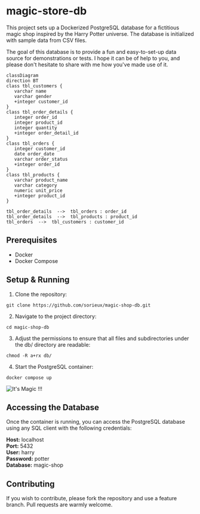 # magic-store-db

This project sets up a Dockerized PostgreSQL database for a fictitious magic shop inspired by the Harry Potter universe. The database is initialized with sample data from CSV files.

The goal of this database is to provide a fun and easy-to-set-up data source for demonstrations or tests. I hope it can be of help to you, and please don't hesitate to share with me how you've made use of it.

```mermaid
classDiagram
direction BT
class tbl_customers {
   varchar name
   varchar gender
   +integer customer_id
}
class tbl_order_details {
   integer order_id
   integer product_id
   integer quantity
   +integer order_detail_id
}
class tbl_orders {
   integer customer_id
   date order_date
   varchar order_status
   +integer order_id
}
class tbl_products {
   varchar product_name
   varchar category
   numeric unit_price
   +integer product_id
}

tbl_order_details  -->  tbl_orders : order_id
tbl_order_details  -->  tbl_products : product_id
tbl_orders  -->  tbl_customers : customer_id

```

## Prerequisites

- Docker
- Docker Compose

## Setup & Running

1. Clone the repository:

```
git clone https://github.com/sorieux/magic-shop-db.git
```

2. Navigate to the project directory:

```
cd magic-shop-db
```

3. Adjust the permissions to ensure that all files and subdirectories under the db/ directory are readable:
```
chmod -R a+rx db/ 
```

4. Start the PostgreSQL container:

```
docker compose up

```

![It's Magic !!!](https://media.tenor.com/kKX3uh8mm_kAAAAC/i-love-magic-magical.gif)

## Accessing the Database

Once the container is running, you can access the PostgreSQL database using any SQL client with the following credentials:

**Host:** localhost  
**Port:** 5432  
**User:** harry  
**Password:** potter  
**Database:** magic-shop

## Contributing

If you wish to contribute, please fork the repository and use a feature branch. Pull requests are warmly welcome.
